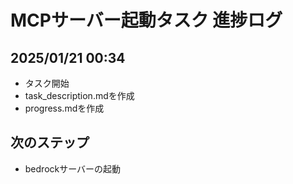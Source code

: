 # MCPサーバー起動タスク 進捗ログ

## 2025/01/21 00:34
- タスク開始
- task_description.mdを作成
- progress.mdを作成

## 次のステップ
- bedrockサーバーの起動